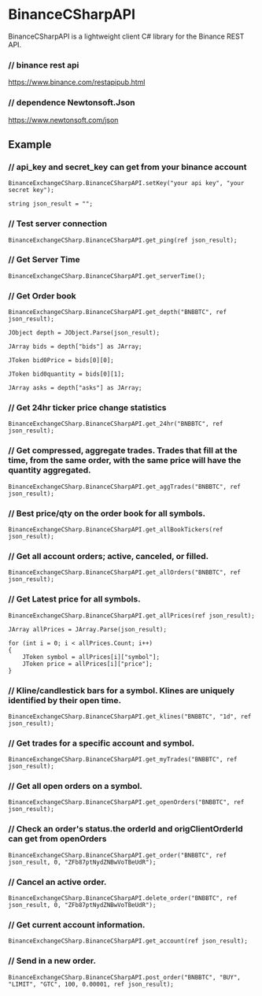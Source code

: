 # BinanceCSharpAPI
BinanceCSharpAPI is a lightweight client C# library for the Binance REST API.

### // binance rest api

https://www.binance.com/restapipub.html

### // dependence Newtonsoft.Json

https://www.newtonsoft.com/json

## Example

### // api_key and secret_key can get from your binance account

`BinanceExchangeCSharp.BinanceCSharpAPI.setKey("your api key",
"your secret key");`

`string json_result = "";`

### // Test server connection

`BinanceExchangeCSharp.BinanceCSharpAPI.get_ping(ref json_result);`

### // Get Server Time

`BinanceExchangeCSharp.BinanceCSharpAPI.get_serverTime();`

### // Get Order book
```
BinanceExchangeCSharp.BinanceCSharpAPI.get_depth("BNBBTC", ref json_result);

JObject depth = JObject.Parse(json_result);

JArray bids = depth["bids"] as JArray;

JToken bid0Price = bids[0][0];

JToken bid0quantity = bids[0][1];

JArray asks = depth["asks"] as JArray;
```

### // Get 24hr ticker price change statistics

`BinanceExchangeCSharp.BinanceCSharpAPI.get_24hr("BNBBTC", ref json_result);`

### // Get compressed, aggregate trades. Trades that fill at the time, from the same order, with the same price will have the quantity aggregated.

`BinanceExchangeCSharp.BinanceCSharpAPI.get_aggTrades("BNBBTC", ref json_result);`

### // Best price/qty on the order book for all symbols.

`BinanceExchangeCSharp.BinanceCSharpAPI.get_allBookTickers(ref json_result);`

### // Get all account orders; active, canceled, or filled.

`BinanceExchangeCSharp.BinanceCSharpAPI.get_allOrders("BNBBTC", ref json_result);`

### // Get Latest price for all symbols.
```
BinanceExchangeCSharp.BinanceCSharpAPI.get_allPrices(ref json_result);

JArray allPrices = JArray.Parse(json_result);

for (int i = 0; i < allPrices.Count; i++)
{
	JToken symbol = allPrices[i]["symbol"];
	JToken price = allPrices[i]["price"];
}
```

### // Kline/candlestick bars for a symbol. Klines are uniquely identified by their open time.

`BinanceExchangeCSharp.BinanceCSharpAPI.get_klines("BNBBTC", "1d", ref json_result);`

### // Get trades for a specific account and symbol.

`BinanceExchangeCSharp.BinanceCSharpAPI.get_myTrades("BNBBTC", ref json_result);`

### // Get all open orders on a symbol.

`BinanceExchangeCSharp.BinanceCSharpAPI.get_openOrders("BNBBTC", ref json_result);`

### // Check an order's status.the orderId and origClientOrderId can get from openOrders

`BinanceExchangeCSharp.BinanceCSharpAPI.get_order("BNBBTC", ref json_result, 0, "ZFb87ptNydZNBwVoTBeUdR");`

### // Cancel an active order.
`BinanceExchangeCSharp.BinanceCSharpAPI.delete_order("BNBBTC", ref json_result, 0, "ZFb87ptNydZNBwVoTBeUdR");`

### // Get current account information.

`BinanceExchangeCSharp.BinanceCSharpAPI.get_account(ref json_result);`

### // Send in a new order.

`BinanceExchangeCSharp.BinanceCSharpAPI.post_order("BNBBTC", "BUY", "LIMIT", "GTC", 100, 0.00001, ref json_result);`

